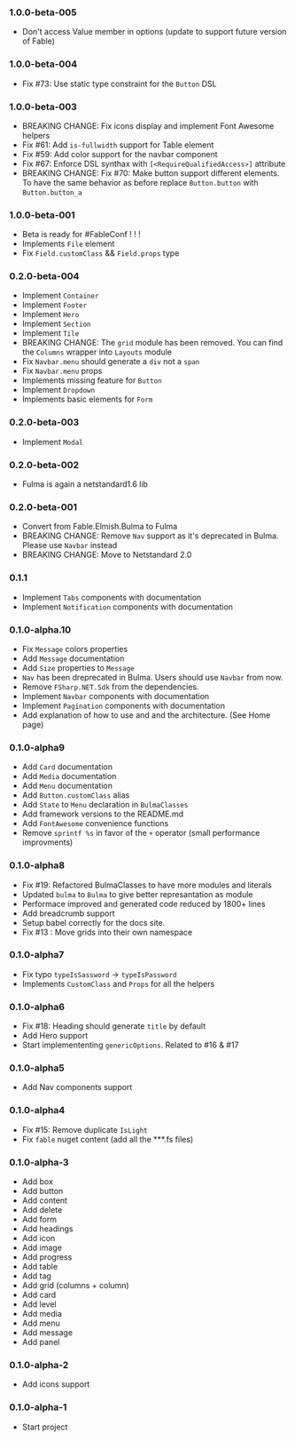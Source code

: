 ### 1.0.0-beta-005

* Don't access Value member in options (update to support future version of Fable)

### 1.0.0-beta-004

* Fix #73: Use static type constraint for the `Button` DSL

### 1.0.0-beta-003

* BREAKING CHANGE: Fix icons display and implement Font Awesome helpers
* Fix #61: Add `is-fullwidth` support for Table element
* Fix #59: Add color support for the navbar component
* Fix #67: Enforce DSL synthax with `[<RequireQualifiedAccess>]` attribute
* BREAKING CHANGE: Fix #70: Make button support different elements. To have the same behavior as before replace `Button.button` with `Button.button_a`

### 1.0.0-beta-001

* Beta is ready for #FableConf ! ! !
* Implements `File` element
* Fix `Field.customClass` && `Field.props` type

### 0.2.0-beta-004

* Implement `Container`
* Implement `Footer`
* Implement `Hero`
* Implement `Section`
* Implement `Tile`
* BREAKING CHANGE: The `grid` module has been removed. You can find the `Columns` wrapper into `Layouts` module
* Fix `Navbar.menu` should generate a `div` not a `span`
* Fix `Navbar.menu` props
* Implements missing feature for `Button`
* Implement `Dropdown`
* Implements basic elements for `Form`

### 0.2.0-beta-003

* Implement `Modal`

### 0.2.0-beta-002

* Fulma is again a netstandard1.6 lib

### 0.2.0-beta-001

* Convert from Fable.Elmish.Bulma to Fulma
* BREAKING CHANGE: Remove `Nav` support as it's deprecated in Bulma. Please use `Navbar` instead
* BREAKING CHANGE: Move to Netstandard 2.0

### 0.1.1

* Implement `Tabs` components with documentation
* Implement `Notification` components with documentation

### 0.1.0-alpha.10

* Fix `Message` colors properties
* Add `Message` documentation
* Add `Size` properties to `Message`
* `Nav` has been dreprecated in Bulma. Users should use `Navbar` from now.
* Remove `FSharp.NET.Sdk` from the dependencies.
* Implement `Navbar` components with documentation
* Implement `Pagination` components with documentation
* Add explanation of how to use and and the architecture. (See Home page)

### 0.1.0-alpha9

* Add `Card` documentation
* Add `Media` documentation
* Add `Menu` documentation
* Add `Button.customClass` alias
* Add `State` to `Menu` declaration in `BulmaClasses`
* Add framework versions to the README.md
* Add `FontAwesome` convenience functions
* Remove `sprintf %s` in favor of the `+` operator (small performance improvments)

### 0.1.0-alpha8

* Fix #19: Refactored BulmaClasses to have more modules and literals
* Updated `bulma` to `Bulma` to give better represantation as module
* Performace improved and generated code reduced by 1800+ lines
* Add breadcrumb support
* Setup babel correctly for the docs site.
* Fix #13 : Move grids into their own namespace

### 0.1.0-alpha7

* Fix typo `typeIsSassword` -> `typeIsPassword`
* Implements `CustomClass` and `Props` for all the helpers

### 0.1.0-alpha6

* Fix #18: Heading should generate `title` by default
* Add Hero support
* Start implemententing `genericOptions`. Related to #16 & #17

### 0.1.0-alpha5

* Add Nav components support

### 0.1.0-alpha4

* Fix #15: Remove duplicate `IsLight`
* Fix `fable` nuget content (add all the **\*.fs files)

### 0.1.0-alpha-3

* Add box
* Add button
* Add content
* Add delete
* Add form
* Add headings
* Add icon
* Add image
* Add progress
* Add table
* Add tag
* Add grid (columns + column)
* Add card
* Add level
* Add media
* Add menu
* Add message
* Add panel

### 0.1.0-alpha-2
* Add icons support

### 0.1.0-alpha-1

* Start project
